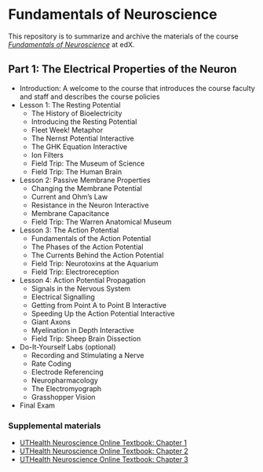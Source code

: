 # Fundamentals of Neuroscience

This repository is to summarize and archive the materials of the course [_Fundamentals of Neuroscience_](https://www.harvardonline.harvard.edu/course/fundamentals-neuroscience) at edX.

## Part 1: The Electrical Properties of the Neuron

- Introduction: A welcome to the course that introduces the course faculty and staff and describes the course policies
- Lesson 1: The Resting Potential
  - The History of Bioelectricity
  - Introducing the Resting Potential
  - Fleet Week! Metaphor
  - The Nernst Potential Interactive
  - The GHK Equation Interactive
  - Ion Filters
  - Field Trip: The Museum of Science
  - Field Trip: The Human Brain
- Lesson 2: Passive Membrane Properties
  - Changing the Membrane Potential
  - Current and Ohm’s Law
  - Resistance in the Neuron Interactive
  - Membrane Capacitance
  - Field Trip: The Warren Anatomical Museum
- Lesson 3: The Action Potential
  - Fundamentals of the Action Potential
  - The Phases of the Action Potential
  - The Currents Behind the Action Potential
  - Field Trip: Neurotoxins at the Aquarium
  - Field Trip: Electroreception 
- Lesson 4: Action Potential Propagation
  - Signals in the Nervous System
  - Electrical Signalling
  - Getting from Point A to Point B Interactive
  - Speeding Up the Action Potential Interactive
  - Giant Axons
  - Myelination in Depth Interactive
  - Field Trip: Sheep Brain Dissection
- Do-It-Yourself Labs (optional)
  - Recording and Stimulating a Nerve
  - Rate Coding
  - Electrode Referencing
  - Neuropharmacology
  - The Electromyograph
  - Grasshopper Vision
- Final Exam
### Supplemental materials
  - [UTHealth Neuroscience Online Textbook: Chapter 1](https://nba.uth.tmc.edu/neuroscience/s1/chapter01.html)
  - [UTHealth Neuroscience Online Textbook: Chapter 2](https://nba.uth.tmc.edu/neuroscience/s1/chapter02.html)
  - [UTHealth Neuroscience Online Textbook: Chapter 3](https://nba.uth.tmc.edu/neuroscience/s1/chapter03.html)